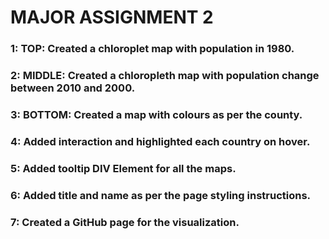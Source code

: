 # MAJOR ASSIGNMENT 2
### 1: TOP: Created a chloroplet map with population in 1980.
### 2: MIDDLE: Created a chloropleth map with population change between 2010 and 2000.
### 3: BOTTOM: Created a map with colours as per the county.
### 4: Added interaction and highlighted each country on hover.
### 5: Added tooltip DIV Element for all the maps.
### 6: Added title and name as per the page styling instructions.
### 7: Created a GitHub page for the visualization.
